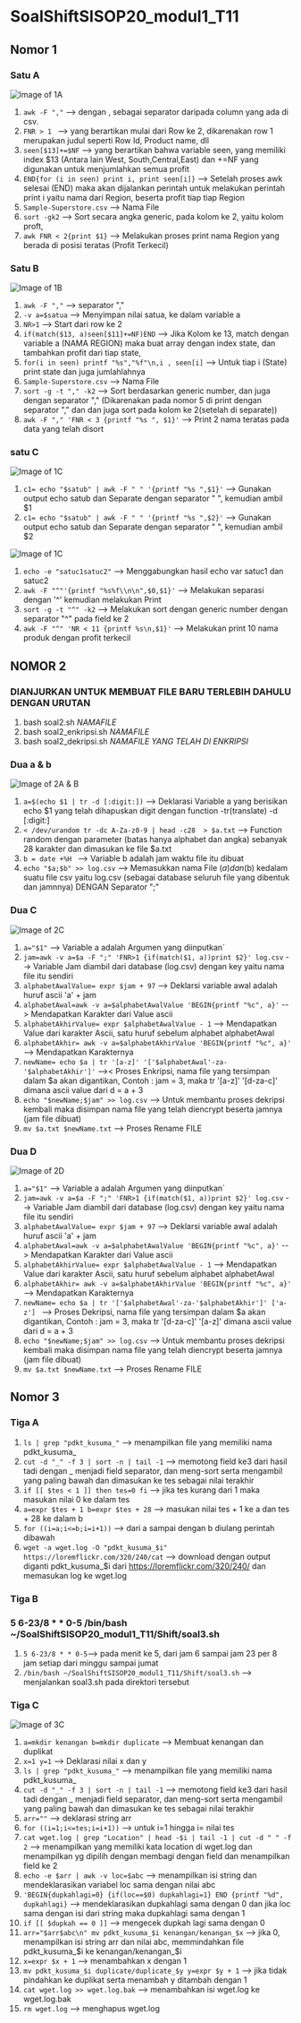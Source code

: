 # SoalShiftSISOP20_modul1_T11
## Nomor 1
### Satu A
![Image of 1A](Shift/images/satuA.png)
1. `awk -F ","`  --> dengan , sebagai separator daripada column yang ada di csv.
2. `FNR > 1 ` --> yang berartikan mulai dari Row ke 2, dikarenakan row 1 merupakan judul seperti Row Id, Product name, dll
3. `seen[$13]+=$NF` --> yang berartikan bahwa variable seen, yang memiliki index $13 (Antara lain West, South,Central,East) dan +=NF
                      yang digunakan untuk menjumlahkan semua profit
4. `END{for (i in seen) print i, print seen[i]}` --> Setelah proses awk selesai (END) maka akan dijalankan perintah untuk melakukan perintah print i yaitu nama dari Region, beserta profit tiap tiap Region
5. `Sample-Superstore.csv` --> Nama File
6. `sort -gk2` --> Sort secara angka generic, pada kolom ke 2, yaitu kolom proft,
7. `awk FNR < 2{print $1}` --> Melakukan proses print nama Region yang berada di posisi teratas (Profit Terkecil)


### Satu B
![Image of 1B](Shift/images/satuB.png)

1. `awk -F ","` --> separator ","
2. `-v a=$satua` --> Menyimpan nilai satua, ke dalam variable a
3. `NR>1` --> Start dari row ke 2
4. `if(match($13, a)seen[$11]+=NF)END` --> Jika Kolom ke 13, match dengan variable a (NAMA REGION) maka buat array dengan index state, dan tambahkan profit dari tiap state,
5. `for(i in seen) printf "%s","%f"\n,i , seen[i]` --> Untuk tiap i (State) print state dan juga jumlahlahnya
6. `Sample-Superstore.csv` --> Nama File
7. `sort -g -t "," -k2` --> Sort berdasarkan generic number, dan juga dengan separator "," (Dikarenakan pada nomor 5 di print dengan separator "," dan dan juga sort pada kolom ke 2(setelah di separate))
8. `awk -F "," 'FNR < 3 {printf "%s ", $1}'` --> Print 2 nama teratas pada data yang telah disort

### satu C

![Image of 1C](Shift/images/satuCDeklarasiVariable.png)

1. `c1= echo "$satub" | awk -F " " '{printf "%s ",$1}'` --> Gunakan output echo satub dan Separate dengan separator " ", kemudian ambil $1
2. `c1= echo "$satub" | awk -F " " '{printf "%s ",$2}'` --> Gunakan output echo satub dan Separate dengan separator " ", kemudian ambil $2

![Image of 1C](Shift/images/satuC.png)

1. `echo -e "satuc1satuc2"` --> Menggabungkan hasil echo var satuc1 dan satuc2
2. `awk -F "^"'{printf "%s%f\\n\n",$0,$1}'` --> Melakukan separasi dengan '^' kemudian melakukan Print
3. `sort -g -t "^" -k2` --> Melakukan sort dengan generic number dengan separator "^" pada field ke 2
4. `awk -F "^" 'NR < 11 {printf %s\n,$1}'` --> Melakukan print 10 nama produk dengan profit terkecil 




## NOMOR 2
### DIANJURKAN UNTUK MEMBUAT FILE BARU TERLEBIH DAHULU DENGAN URUTAN
1. bash soal2.sh *NAMAFILE*
2. bash soal2_enkripsi.sh *NAMAFILE*
3. bash soal2_dekripsi.sh *NAMAFILE YANG TELAH DI ENKRIPSI*

### Dua a & b

![Image of 2A & B](Shift/images/duaA.png)

1. `a=$(echo $1 | tr -d [:digit:])` --> Deklarasi Variable a yang berisikan echo $1 yang telah dihapuskan digit dengan function -tr(translate) -d [:digit:]
2. `< /dev/urandom tr -dc A-Za-z0-9 | head -c28  > $a.txt` --> Function random dengan parameter (batas hanya alphabet dan angka) sebanyak 28 karakter dan dimasukan ke file $a.txt
3. `b = date +%H ` --> Variable b adalah jam waktu file itu dibuat
4. `echo "$a;$b" >> log.csv` --> Memasukkan nama File ($a) dan ($b) kedalam suatu file csv yaitu log.csv (sebagai database seluruh file yang dibentuk dan jamnnya) DENGAN Separator ";"

### Dua C

![Image of 2C](Shift/images/duaC.png)

1. `a="$1"` --> Variable a adalah Argumen yang diinputkan`
2. `jam=awk -v a=$a -F ";" 'FNR>1 {if(match($1, a))print $2}' log.csv` --> Variable Jam diambil dari database (log.csv) dengan key yaitu nama file itu sendiri
3. `alphabetAwalValue= expr $jam + 97` --> Deklarsi variable awal adalah huruf ascii 'a' + jam
4. `alphabetAwal=awk -v a=$alphabetAwalValue 'BEGIN{printf "%c", a}'` --> Mendapatkan Karakter dari Value ascii
5. `alphabetAkhirValue= expr $alphabetAwalValue - 1` --> Mendapatkan Value dari karakter Ascii, satu huruf sebelum alphabet alphabetAwal
6. `alphabetAkhir= awk -v a=$alphabetAkhirValue 'BEGIN{printf "%c", a}'` --> Mendapatkan Karakternya
7. `newName= echo $a | tr '[a-z]' '['$alphabetAwal'-za-'$alphabetAkhir']'` -->< Proses Enkripsi, nama file yang tersimpan dalam $a akan digantikan, Contoh : jam = 3, maka tr '[a-z]' '[d-za-c]' dimana ascii value dari d = a + 3
8. `echo "$newName;$jam" >> log.csv` --> Untuk membantu proses dekripsi kembali maka disimpan nama file yang telah diencrypt beserta jamnya (jam file dibuat)
9. `mv $a.txt $newName.txt` --> Proses Rename FILE

### Dua D

![Image of 2D](Shift/images/duaD.png)

1. `a="$1"` --> Variable a adalah Argumen yang diinputkan`
2. `jam=awk -v a=$a -F ";" 'FNR>1 {if(match($1, a))print $2}' log.csv` --> Variable Jam diambil dari database (log.csv) dengan key yaitu nama file itu sendiri
3. `alphabetAwalValue= expr $jam + 97` --> Deklarsi variable awal adalah huruf ascii 'a' + jam
4. `alphabetAwal=awk -v a=$alphabetAwalValue 'BEGIN{printf "%c", a}'` --> Mendapatkan Karakter dari Value ascii
5. `alphabetAkhirValue= expr $alphabetAwalValue - 1` --> Mendapatkan Value dari karakter Ascii, satu huruf sebelum alphabet alphabetAwal
6. `alphabetAkhir= awk -v a=$alphabetAkhirValue 'BEGIN{printf "%c", a}'` --> Mendapatkan Karakternya
7. `newName= echo $a | tr '['$alphabetAwal'-za-'$alphabetAkhir']' ['a-z'] ` -->  Proses Dekripsi, nama file yang tersimpan dalam $a akan digantikan, Contoh : jam = 3, maka tr '[d-za-c]' '[a-z]' dimana ascii value dari d = a + 3
8. `echo "$newName;$jam" >> log.csv` --> Untuk membantu proses dekripsi kembali maka disimpan nama file yang telah diencrypt beserta jamnya (jam file dibuat)
9. `mv $a.txt $newName.txt` --> Proses Rename FILE

## Nomor 3
### Tiga A
1. `ls | grep "pdkt_kusuma_"` --> menampilkan file yang memiliki nama pdkt_kusuma_
2. `cut -d "_" -f 3 | sort -n | tail -1` --> memotong field ke3 dari hasil tadi dengan _ menjadi field separator, dan meng-sort serta mengambil yang paling bawah dan dimasukan ke tes sebagai nilai terakhir
3. `if [[ $tes < 1 ]] then tes=0 fi` --> jika tes kurang dari 1 maka masukan nilai 0 ke dalam tes
4. `a=expr $tes + 1 b=expr $tes + 28` --> masukan nilai tes + 1 ke a dan tes + 28 ke dalam b
5. `for ((i=a;i<=b;i=i+1))` --> dari a sampai dengan b diulang perintah dibawah
6. `wget -a wget.log -O "pdkt_kusuma_$i" https://loremflickr.com/320/240/cat` --> download dengan output diganti pdkt_kusuma_$i dari https://loremflickr.com/320/240/ dan memasukan log ke wget.log

### Tiga B
### 5 6-23/8 * * 0-5 /bin/bash ~/SoalShiftSISOP20_modul1_T11/Shift/soal3.sh
1. `5 6-23/8 * * 0-5`--> pada menit ke 5, dari jam 6 sampai jam 23 per 8 jam setiap dari minggu sampai jumat 
2. `/bin/bash ~/SoalShiftSISOP20_modul1_T11/Shift/soal3.sh` --> menjalankan soal3.sh pada direktori tersebut

### Tiga C
![Image of 3C](Shift/images/tigac.PNG)
1. `a=mkdir kenangan b=mkdir duplicate` --> Membuat kenangan dan duplikat
2. `x=1 y=1` --> Deklarasi nilai x dan y
3. `ls | grep "pdkt_kusuma_"` --> menampilkan file yang memiliki nama pdkt_kusuma_
4. `cut -d "_" -f 3 | sort -n | tail -1` --> memotong field ke3 dari hasil tadi dengan _ menjadi field separator, dan meng-sort serta mengambil yang paling bawah dan dimasukan ke tes sebagai nilai terakhir
5. `arr=""` --> deklarasi string arr
6. `for ((i=1;i<=tes;i=i+1))` --> untuk i=1 hingga i= nilai tes
7. `cat wget.log | grep "Location" | head -$i | tail -1 | cut -d " " -f 2` --> menampilkan yang memiliki kata location di wget.log dan menampilkan yg dipilih dengan membagi dengan field dan menampilkan field ke 2
8. `echo -e $arr | awk -v loc=$abc` --> menampilkan isi string dan mendeklarasikan variabel loc sama dengan nilai abc
9. `'BEGIN{dupkahlagi=0} {if(loc==$0) dupkahlagi=1} END {printf "%d", dupkahlagi}` --> mendeklarasikan dupkahlagi sama dengan 0 dan jika loc sama dengan isi dari string maka dupkahlagi sama dengan 1
10. `if [[ $dupkah == 0 ]]` --> mengecek dupkah lagi sama dengan 0
11. `arr="$arr$abc\n" mv pdkt_kusuma_$i kenangan/kenangan_$x` --> jika 0, menampilkan isi string arr dan nilai abc, memmindahkan file pdkt_kusuma_$i ke kenangan/kenangan_$i
12. `x=expr $x + 1` --> menambahkan x dengan 1
13. `mv pdkt_kusuma_$i duplicate/duplicate_$y y=expr $y + 1` --> jika tidak pindahkan ke duplikat serta menambah y ditambah dengan 1
14. `cat wget.log >> wget.log.bak` --> menambahkan isi wget.log ke wget.log.bak
15. `rm wget.log` --> menghapus wget.log